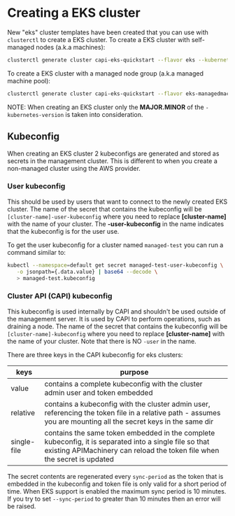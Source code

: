 # Creating a EKS cluster

New "eks" cluster templates have been created that you can use with `clusterctl` to create a EKS cluster. To create a EKS cluster with self-managed nodes (a.k.a machines):

```bash
clusterctl generate cluster capi-eks-quickstart --flavor eks --kubernetes-version v1.22.9 --worker-machine-count=3 > capi-eks-quickstart.yaml
```

To create a EKS cluster with a managed node group (a.k.a managed machine pool):

```bash
clusterctl generate cluster capi-eks-quickstart --flavor eks-managedmachinepool --kubernetes-version v1.22.9 --worker-machine-count=3 > capi-eks-quickstart.yaml
```

NOTE: When creating an EKS cluster only the **MAJOR.MINOR** of the `-kubernetes-version` is taken into consideration.

## Kubeconfig

When creating an EKS cluster 2 kubeconfigs are generated and stored as secrets in the management cluster. This is different to when you create a non-managed cluster using the AWS provider.

### User kubeconfig

This should be used by users that want to connect to the newly created EKS cluster. The name of the secret that contains the kubeconfig will be `[cluster-name]-user-kubeconfig` where you need to replace **[cluster-name]** with the name of your cluster. The **-user-kubeconfig** in the name indicates that the kubeconfig is for the user use.

To get the user kubeconfig for a cluster named `managed-test` you can run a command similar to:

```bash
kubectl --namespace=default get secret managed-test-user-kubeconfig \
   -o jsonpath={.data.value} | base64 --decode \
   > managed-test.kubeconfig
```

### Cluster API (CAPI) kubeconfig

This kubeconfig is used internally by CAPI and shouldn't be used outside of the management server. It is used by CAPI to perform operations, such as draining a node. The name of the secret that contains the kubeconfig will be `[cluster-name]-kubeconfig` where you need to replace **[cluster-name]** with the name of your cluster. Note that there is NO `-user` in the name.

There are three keys in the CAPI kubeconfig for eks clusters:

| keys        | purpose                                                                                                                                                                            |
|-------------|------------------------------------------------------------------------------------------------------------------------------------------------------------------------------------|
| value       | contains a complete kubeconfig with the cluster admin user and token embedded                                                                                                      |
| relative    | contains a kubeconfig with the cluster admin user, referencing the token file in a relative path - assumes you are mounting all the secret keys in the same dir                    |
| single-file | contains the same token embedded in the complete kubeconfig, it is separated into a single file so that existing APIMachinery can reload the token file when the secret is updated |

The secret contents are regenerated every `sync-period` as the token that is embedded in the kubeconfig and token file is only valid for a short period of time. When EKS support is enabled the maximum sync period is 10 minutes. If you try to set `--sync-period` to greater than 10 minutes then an error will be raised.
